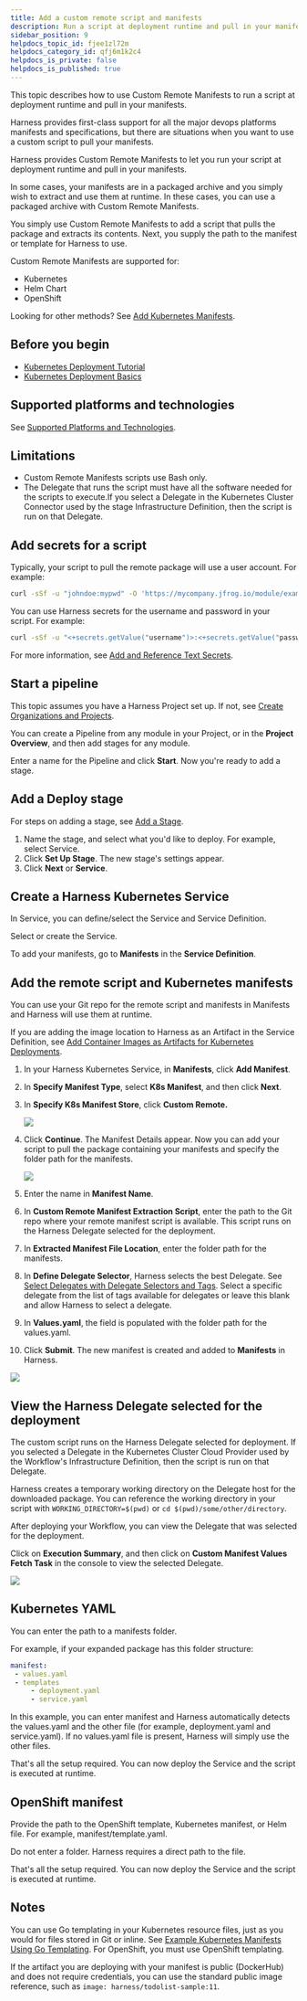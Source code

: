 ```yaml
---
title: Add a custom remote script and manifests
description: Run a script at deployment runtime and pull in your manifests.
sidebar_position: 9
helpdocs_topic_id: fjee1zl72m
helpdocs_category_id: qfj6m1k2c4
helpdocs_is_private: false
helpdocs_is_published: true
---
```


This topic describes how to use Custom Remote Manifests to run a script at deployment runtime and pull in your manifests.

Harness provides first-class support for all the major devops platforms manifests and specifications, but there are situations when you want to use a custom script to pull your manifests.

Harness provides Custom Remote Manifests to let you run your script at deployment runtime and pull in your manifests.

In some cases, your manifests are in a packaged archive and you simply wish to extract and use them at runtime. In these cases, you can use a packaged archive with Custom Remote Manifests.

You simply use Custom Remote Manifests to add a script that pulls the package and extracts its contents. Next, you supply the path to the manifest or template for Harness to use.

Custom Remote Manifests are supported for:

* Kubernetes
* Helm Chart
* OpenShift

Looking for other methods? See [Add Kubernetes Manifests](/docs/continuous-delivery/deploy-srv-diff-platforms/kubernetes/cd-kubernetes-category/define-kubernetes-manifests).

## Before you begin

* [Kubernetes Deployment Tutorial](/docs/continuous-delivery/deploy-srv-diff-platforms/kubernetes/kubernetes-cd-quickstart)
* [Kubernetes Deployment Basics](/docs/continuous-delivery/deploy-srv-diff-platforms/kubernetes/kubernetes-deployments-overview)

## Supported platforms and technologies

See [Supported Platforms and Technologies](/docs/getting-started/supported-platforms-and-technologies).

## Limitations

* Custom Remote Manifests scripts use Bash only.
* The Delegate that runs the script must have all the software needed for the scripts to execute.If you select a Delegate in the Kubernetes Cluster Connector used by the stage Infrastructure Definition, then the script is run on that Delegate.

## Add secrets for a script

Typically, your script to pull the remote package will use a user account. For example:


```bash
curl -sSf -u "johndoe:mypwd" -O 'https://mycompany.jfrog.io/module/example/manifest.zip'
```
You can use Harness secrets for the username and password in your script. For example:


```bash
curl -sSf -u "<+secrets.getValue("username")>:<+secrets.getValue("password")>" -O 'https://mycompany.jfrog.io/module/example/manifest.zip'
```
For more information, see [Add and Reference Text Secrets](/docs/platform/6_Security/2-add-use-text-secrets.md).


## Start a pipeline

This topic assumes you have a Harness Project set up. If not, see [Create Organizations and Projects](/docs/platform/organizations-and-projects/create-an-organization).

You can create a Pipeline from any module in your Project, or in the **Project Overview**, and then add stages for any module.

Enter a name for the Pipeline and click **Start**. Now you're ready to add a stage.

## Add a Deploy stage

For steps on adding a stage, see [Add a Stage](/docs/platform/8_Pipelines/add-a-stage.md).

1. Name the stage, and select what you'd like to deploy. For example, select Service.
2. Click **Set Up Stage**. The new stage's settings appear.
3. Click **Next** or **Service**.

## Create a Harness Kubernetes Service

In Service, you can define/select the Service and Service Definition.

Select or create the Service.

To add your manifests, go to **Manifests** in the **Service Definition**.

## Add the remote script and Kubernetes manifests

You can use your Git repo for the remote script and manifests in Manifests and Harness will use them at runtime.

If you are adding the image location to Harness as an Artifact in the Service Definition, see [Add Container Images as Artifacts for Kubernetes Deployments](/docs/continuous-delivery/deploy-srv-diff-platforms/kubernetes/cd-kubernetes-category/add-artifacts-for-kubernetes-deployments).

1. In your Harness Kubernetes Service, in **Manifests**, click **Add Manifest**.
2. In **Specify Manifest Type**, select **K8s Manifest**, and then click **Next**.
3. In **Specify K8s Manifest Store**, click **Custom Remote.**
    
    ![](./static/add-a-custom-remote-script-and-manifests-38.png)

1. Click **Continue**. The Manifest Details appear. Now you can add your script to pull the package containing your manifests and specify the folder path for the manifests.
    
    ![](./static/add-a-custom-remote-script-and-manifests-39.png)

1. Enter the name in **Manifest Name**.
1. In **Custom Remote Manifest Extraction Script**, enter the path to the Git repo where your remote manifest script is available. This script runs on the Harness Delegate selected for the deployment.
2. In **Extracted Manifest File Location**, enter the folder path for the manifests.
3. In **Define Delegate Selector**, Harness selects the best Delegate. See [Select Delegates with Delegate Selectors and Tags](/docs/platform/2_Delegates/manage-delegates/select-delegates-with-selectors.md). Select a specific delegate from the list of tags available for delegates or leave this blank and allow Harness to select a delegate.
4. In **Values.yaml**, the field is populated with the folder path for the values.yaml.
5. Click **Submit**. The new manifest is created and added to **Manifests** in Harness.

![](./static/add-a-custom-remote-script-and-manifests-40.png)

## View the Harness Delegate selected for the deployment

The custom script runs on the Harness Delegate selected for deployment. If you selected a Delegate in the Kubernetes Cluster Cloud Provider used by the Workflow's Infrastructure Definition, then the script is run on that Delegate.

Harness creates a temporary working directory on the Delegate host for the downloaded package. You can reference the working directory in your script with `WORKING_DIRECTORY=$(pwd)` or `cd $(pwd)/some/other/directory`.

After deploying your Workflow, you can view the Delegate that was selected for the deployment.

Click on **Execution Summary**, and then click on **Custom Manifest Values Fetch Task** in the console to view the selected Delegate.

![](./static/add-a-custom-remote-script-and-manifests-41.png)

## Kubernetes YAML

You can enter the path to a manifests folder.

For example, if your expanded package has this folder structure:


```yaml
manifest:  
 - values.yaml  
 - templates  
     - deployment.yaml  
     - service.yaml
```
In this example, you can enter manifest and Harness automatically detects the values.yaml and the other file (for example, deployment.yaml and service.yaml). If no values.yaml file is present, Harness will simply use the other files.

That's all the setup required. You can now deploy the Service and the script is executed at runtime.

## OpenShift manifest

Provide the path to the OpenShift template, Kubernetes manifest, or Helm file. For example, manifest/template.yaml.

Do not enter a folder. Harness requires a direct path to the file.

That's all the setup required. You can now deploy the Service and the script is executed at runtime.

## Notes

You can use Go templating in your Kubernetes resource files, just as you would for files stored in Git or inline. See [Example Kubernetes Manifests Using Go Templating](/docs/continuous-delivery/deploy-srv-diff-platforms/kubernetes/cd-k8s-ref/example-kubernetes-manifests-using-go-templating). For OpenShift, you must use OpenShift templating.

If the artifact you are deploying with your manifest is public (DockerHub) and does not require credentials, you can use the standard public image reference, such as `image: harness/todolist-sample:11`.

